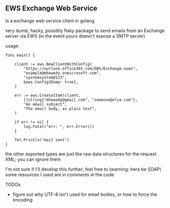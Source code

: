 ## EWS Exchange Web Service
Is a exchange web service client in golang 

very dumb, hacky, possibly flaky package to send emails from an Exchange server via EWS (in the event yours doesn't expose a SMTP server)

usage:
```
func main() {

	client := ews.NewClientWithConfig(
		"https://outlook.office365.com/EWS/Exchange.asmx",
		"example@mhewedy.onmicrosoft.com",
		"systemsystem@123",
		&ews.Config{Dump: true},
	)

	err := ews.CreateItem(client,
		[]string{"mhewedy@gmail.com", "someone@else.com"},
		"An email subject",
		"The email body, as plain text",
	)

	if err != nil {
		log.Fatal("err: ", err.Error())
	}

	fmt.Println("mail sent")
}
```
the other exported types are just the raw data structures for the request XML; you can ignore them

I'm not sure if I'll develop this further; feel free to (warning: here be SOAP)
some resources I used are in comments in the code

TODOs
- figure out why UTF-8 isn't used for email bodies, or how to force the encoding

